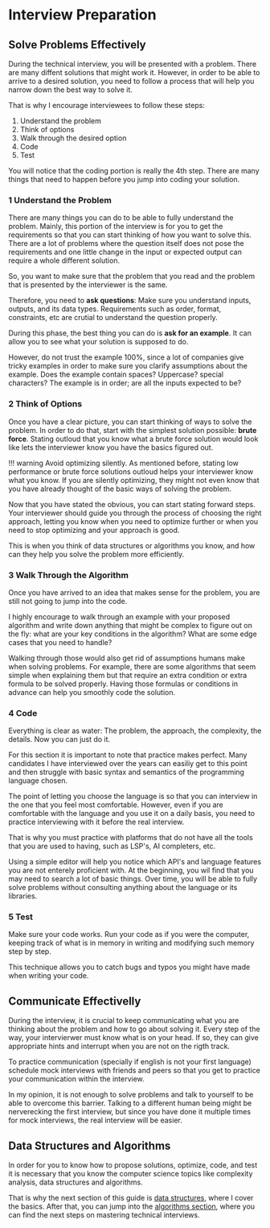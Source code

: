 # Interview Preparation

## Solve Problems Effectively

During the technical interview, you will be presented with a problem. There are
many diffent solutions that might work it. However, in order to be able to
arrive to a desired solution, you need to follow a process that will help you
narrow down the best way to solve it. 

That is why I encourage interviewees to follow these steps:

1. Understand the problem
2. Think of options
3. Walk through the desired option
4. Code
5. Test

You will notice that the coding portion is really the 4th step. There are many
things that need to happen before you jump into coding your solution.

### 1 Understand the Problem

There are many things you can do to be able to fully understand the problem. 
Mainly, this portion of the interview is for you to get the requirements so that
you can start thinking of how you want to solve this. There are a lot of
problems where the question itself does not pose the requirements and one little
change in the input or expected output can require a whole different solution.

So, you want to make sure that the problem that you read and the problem that is
presented by the interviewer is the same. 

Therefore, you need to **ask questions**: Make sure you understand inputs,
outputs, and its data types. Requirements such as order, format, constraints,
etc are crutial to understand the question properly.

During this phase, the best thing you can do is **ask for an example**. It can
allow you to see what your solution is supposed to do. 

However, do not trust the example 100%, since a lot of companies give tricky
examples in order to make sure you clarify assumptions about the example. Does 
the example contain spaces? Uppercase? special characters? The example is in
order; are all the inputs expected to be?

### 2 Think of Options

Once you have a clear picture, you can start thinking of ways to solve the
problem. In order to do that, start with the simplest solution possible:
**brute force**. Stating outloud that you know what a brute force solution
would look like lets the interviewer know you have the basics figured out. 

!!! warning
    Avoid optimizing silently. As mentioned before, stating low performance or 
    brute force solutions outloud helps your interviewer know what you know. 
    If you are silently optimizing, they might not even know that you have
    already thought of the basic ways of solving the problem. 

Now that you have stated the obvious, you can start stating forward steps. Your
interviewer should guide you through the process of choosing the right
approach, letting you know when you need to optimize further or when you need
to stop optimizing and your approach is good.

This is when you think of data structures or algorithms you know, and how can they
help you solve the problem more efficiently.

### 3 Walk Through the Algorithm

Once you have arrived to an idea that makes sense for the problem, you are still
not going to jump into the code. 

I highly encourage to walk through an example with your proposed algorithm and 
write down anything that might be complex to figure out on the fly:
what are your key conditions in the algorithm? What are some edge cases that
you need to handle?

Walking through those would also get rid of assumptions humans make when
solving problems. For example, there are some algorithms that seem simple when
explaining them but that require an extra condition or extra formula to be
solved properly. Having those formulas or conditions in advance can help you 
smoothly code the solution.

### 4 Code

Everything is clear as water: The problem, the approach, the complexity, the
details. Now you can just do it.

For this section it is important to note that practice makes perfect. Many
candidates I have interviewed over the years can easiliy get to this point and
then struggle with basic syntax and semantics of the programming language
chosen. 

The point of letting you choose the language is so that you can interview in
the one that you feel most comfortable. However, even if you are comfortable
with the language and you use it on a daily basis, you need to practice
interviewing with it before the real interview.

That is why you must practice with platforms that do not have all the tools
that you are used to having, such as LSP's, AI completers, etc.

Using a simple editor will help you notice which API's and language features
you are not enterely proficient with. At the beginning, you wil find that you
may need to search a lot of basic things. Over time, you will be able to fully
solve problems without consulting anything about the language or its libraries.

### 5 Test

Make sure your code works. Run your code as if you were the computer, keeping
track of what is in memory in writing and modifying such memory step by step.

This technique allows you to catch bugs and typos you might have made when
writing your code.

## Communicate Effectivelly

During the interview, it is crucial to keep communicating what you are thinking
about the problem and how to go about solving it. Every step of the way, your
intervierwer must know what is on your head. If so, they can give appropriate
hints and interrupt when you are not on the rigth track.

To practice communication (specially if english is not your first language)
schedule mock interviews with friends and peers so that you get to practice
your communication within the interview. 

In my opinion, it is not enough to solve problems and talk to yourself to be
able to overcome this barrier. Talking to a different human being might be
nerverecking the first interview, but since you have done it multiple times for 
mock interviews, the real interview will be easier.

## Data Structures and Algorithms

In order for you to know how to propose solutions, optimize, code, and test it
is necessary that you know the computer science topics like complexity
analysis, data structures and algorithms.

That is why the next section of this guide is [data
structures](../../data-structures/overview), where I cover the basics. After
that, you can jump into the [algorithms section](../../algorithms/overview), where
you can find the next steps on mastering technical interviews.
